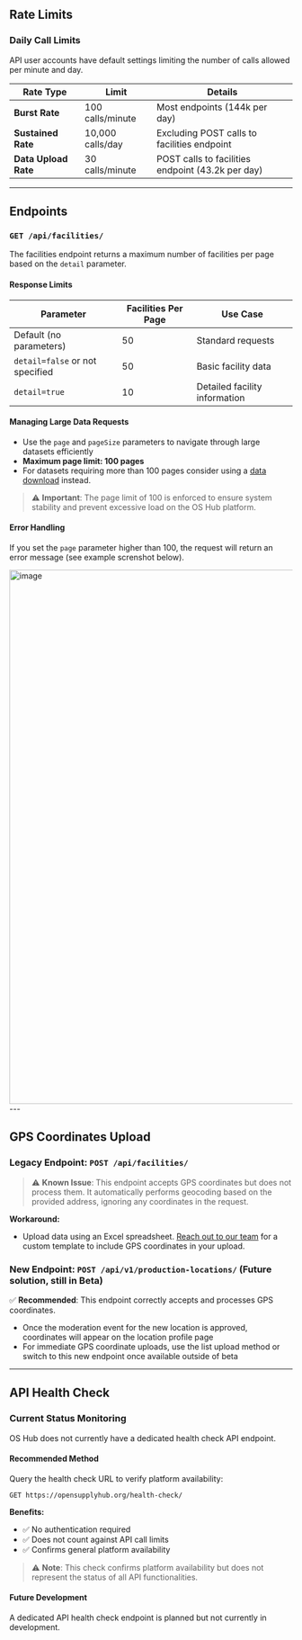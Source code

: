 ## Rate Limits

### Daily Call Limits

API user accounts have default settings limiting the number of calls allowed per minute and day.

| Rate Type | Limit | Details |
|-----------|-------|---------|
| **Burst Rate** | 100 calls/minute | Most endpoints (144k per day) |
| **Sustained Rate** | 10,000 calls/day | Excluding POST calls to facilities endpoint |
| **Data Upload Rate** | 30 calls/minute | POST calls to facilities endpoint (43.2k per day) |

---

## Endpoints

### `GET /api/facilities/`

The facilities endpoint returns a maximum number of facilities per page based on the `detail` parameter.

#### Response Limits

| Parameter | Facilities Per Page | Use Case |
|-----------|-------------------|----------|
| Default (no parameters) | 50 | Standard requests |
| `detail=false` or not specified | 50 | Basic facility data |
| `detail=true` | 10 | Detailed facility information |

#### Managing Large Data Requests

- Use the `page` and `pageSize` parameters to navigate through large datasets efficiently
- **Maximum page limit: 100 pages**
- For datasets requiring more than 100 pages consider using a [data download](https://info.opensupplyhub.org/premium-data-downloads-analysis) instead.

> ⚠️ **Important**: The page limit of 100 is enforced to ensure system stability and prevent excessive load on the OS Hub platform.

#### Error Handling

If you set the `page` parameter higher than 100, the request will return an error message (see example screnshot below).

<img width="1932" height="950" alt="image" src="https://github.com/user-attachments/assets/7c12a0e0-67cb-4f65-b91f-2c1405146f68" />
---

## GPS Coordinates Upload

### Legacy Endpoint: `POST /api/facilities/`

> ⚠️ **Known Issue**: This endpoint accepts GPS coordinates but does not process them. It automatically performs geocoding based on the provided address, ignoring any coordinates in the request.

**Workaround:**
- Upload data using an Excel spreadsheet. [Reach out to our team](https://info.opensupplyhub.org/contact-us) for a custom template to include GPS coordinates in your upload.

### New Endpoint: `POST /api/v1/production-locations/` (Future solution, still in Beta)

✅ **Recommended**: This endpoint correctly accepts and processes GPS coordinates.

- Once the moderation event for the new location is approved, coordinates will appear on the location profile page
- For immediate GPS coordinate uploads, use the list upload method or switch to this new endpoint once available outside of beta

---

## API Health Check

### Current Status Monitoring

OS Hub does not currently have a dedicated health check API endpoint.

#### Recommended Method

Query the health check URL to verify platform availability:

```
GET https://opensupplyhub.org/health-check/
```

**Benefits:**
- ✅ No authentication required
- ✅ Does not count against API call limits
- ✅ Confirms general platform availability

> ⚠️ **Note**: This check confirms platform availability but does not represent the status of all API functionalities.

#### Future Development

A dedicated API health check endpoint is planned but not currently in development.
